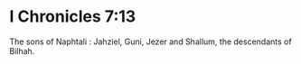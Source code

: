 # I Chronicles 7:13

The sons of Naphtali : Jahziel, Guni, Jezer and Shallum, the descendants of Bilhah.
